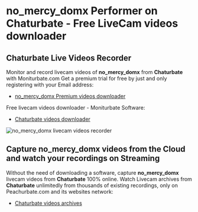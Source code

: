 # no_mercy_domx Performer on Chaturbate - Free LiveCam videos downloader

## Chaturbate Live Videos Recorder

Monitor and record livecam videos of **no_mercy_domx** from **Chaturbate** with Moniturbate.com
Get a premium trial for free by just and only registering with your Email address:
* [no_mercy_domx Premium videos downloader](https://moniturbate.com/request-demo-licence-key.html)

Free livecam videos downloader - Moniturbate Software:
* [Chaturbate videos downloader](https://moniturbate.com/moniturbate-download-software.html)

![no_mercy_domx livecam videos recorder](https://peachurnet.com/templates/moniturbate-software.png)


## Capture no_mercy_domx videos from the Cloud and watch your recordings on Streaming

Without the need of downloading a software, capture **no_mercy_domx** livecam videos from **Chaturbate** 100% online.
Watch Livecam archives from **Chaturbate** unlimitedly from thousands of existing recordings, only on Peachurbate.com and its websites network:
* [Chaturbate videos archives](https://peachurnet.com/)